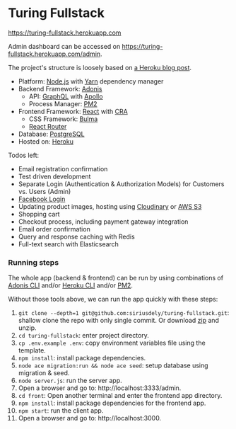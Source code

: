 # Turing Fullstack

https://turing-fullstack.herokuapp.com

Admin dashboard can be accessed on https://turing-fullstack.herokuapp.com/admin.

The project's structure is loosely based on [a Heroku blog post](https://blog.heroku.com/a-rock-solid-modern-web-stack).

- Platform: [Node.js](https://nodejs.org) with [Yarn](https://yarnpkg.com) dependency manager
- Backend Framework: [Adonis](https://adonisjs.com)
  - API: [GraphQL](https://graphql.github.io) with [Apollo](https://www.apollographql.com/docs/react)
  - Process Manager: [PM2](https://pm2.io)
- Frontend Framework: [React](https://reactjs.org) with [CRA](https://facebook.github.io/create-react-app)
  - CSS Framework: [Bulma](https://bulma.io)
  - [React Router](https://reacttraining.com/react-router/web)
- Database: [PostgreSQL](https://postgresql.org)
- Hosted on: [Heroku](https://heroku.com)

Todos left:
- Email registration confirmation
- Test driven development
- Separate Login (Authentication & Authorization Models) for Customers vs. Users (Admin)
- [Facebook Login](https://developers.facebook.com/docs/facebook-login/web)
- Updating product images, hosting using [Cloudinary](https://elements.heroku.com/addons/cloudinary) or [AWS S3](https://aws.amazon.com/s3)
- Shopping cart
- Checkout process, including payment gateway integration
- Email order confirmation
- Query and response caching with Redis
- Full-text search with Elasticsearch

### Running steps

The whole app (backend & frontend) can be run by using combinations of [Adonis CLI](https://adonisjs.com/docs/4.1/installation#_installing_adonisjs) and/or [Heroku CLI](https://devcenter.heroku.com/articles/heroku-cli#download-and-install) and/or [PM2](https://pm2.io/runtime).

Without those tools above, we can run the app quickly with these steps:

1. `git clone --depth=1 git@github.com:siriusdely/turing-fullstack.git`: shallow clone the repo with only single commit. Or  download [zip](https://github.com/siriusdely/turing-fullstack/archive/master.zip) and unzip.
2. `cd turing-fullstack`: enter project directory.
3. `cp .env.example .env`: copy environment variables file using the template.
4. `npm install`: install package dependencies.
5. `node ace migration:run && node ace seed`: setup database using migration & seed.
6. `node server.js`: run the server app.
7. Open a browser and go to: http://localhost:3333/admin.
8. `cd front`: Open another terminal and enter the frontend app directory.
9. `npm install`: install package dependencies for the frontend app.
10. `npm start`: run the client app.
10. Open a browser and go to: http://localhost:3000.
